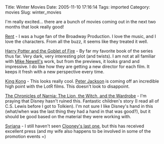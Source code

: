 Title: Winter Movies
Date: 2005-11-10 17:16:14
Tags: imported
Category: movies
Slug: winter_movies

I'm really excited... there are a bunch of movies coming out in the next two months that look really good!

<a href="http://www.imdb.com/title/tt0294870/">Rent</a> - I was a huge fan of the Broadway Production.  I love the music, and I love the characters.  From all the buzz, it seems like they treated it well.

<a href="http://www.imdb.com/title/tt0330373/">Harry Potter and the Goblet of Fire</a> - By far my favorite book of the series thus far.  Very dark, very interesting plot (and twists).  I am not at all familiar with <a href="http://www.imdb.com/name/nm0001565/">Mike Newell's</a> work, but from the previews, it looks grand and impressive.  I do like how they are getting a new director for each film.  It keeps it fresh with a new perspective every time.

<a href="http://www.imdb.com/title/tt0360717/">King Kong</a> - This looks really cool.  <a href="http://www.imdb.com/name/nm0001392/">Peter Jackson</a> is coming off an incredible high point with the LotR films.  This doesn't look to disappoint.

<a href="http://www.imdb.com/title/tt0363771/">The Chronicles of Narnia: The Lion, the Witch, and the Wardrobe</a> - I'm praying that Disney hasn't ruined this.  Fantastic children's story (I read all of C.S. Lewis before I got to Tolkien).  I'm not sure I like Disney's hand in this (what/when was the last thing they had a hand in that was good?), but it should be good based on the material they were working with.

<a href="http://www.imdb.com/title/tt0365737/">Syriana</a> - I still haven't seen <a href="http://www.imdb.com/title/tt0433383/">Clooney's last one</a>, but this has received excellent press (and my wife also happens to be involved in some of the promotion events =)
